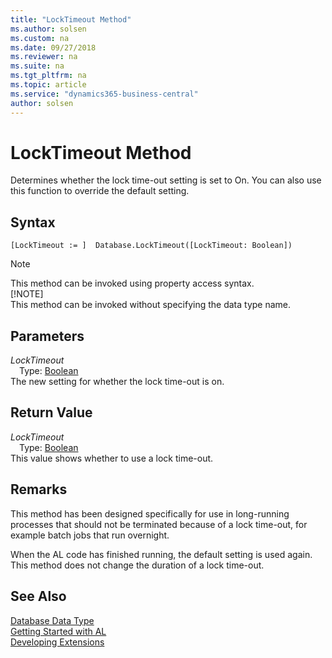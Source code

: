 ```yaml
---
title: "LockTimeout Method"
ms.author: solsen
ms.custom: na
ms.date: 09/27/2018
ms.reviewer: na
ms.suite: na
ms.tgt_pltfrm: na
ms.topic: article
ms.service: "dynamics365-business-central"
author: solsen
---
```

[//]: # (START>DO_NOT_EDIT)
[//]: # (IMPORTANT:Do not edit any of the content between here and the END>DO_NOT_EDIT.)
[//]: # (Any modifications should be made in the .resx files in the ModernDev repo.)
# LockTimeout Method
Determines whether the lock time-out setting is set to On. You can also use this function to override the default setting.

## Syntax
```
[LockTimeout := ]  Database.LockTimeout([LockTimeout: Boolean])
```
> [!NOTE]  
> This method can be invoked using property access syntax.  
> [!NOTE]  
> This method can be invoked without specifying the data type name.  
## Parameters
*LockTimeout*  
&emsp;Type: [Boolean](boolean-data-type.md)  
The new setting for whether the lock time-out is on.  


## Return Value
*LockTimeout*  
&emsp;Type: [Boolean](boolean-data-type.md)  
This value shows whether to use a lock time-out.  


[//]: # (IMPORTANT: END>DO_NOT_EDIT)

## Remarks  
 This method has been designed specifically for use in long-running processes that should not be terminated because of a lock time-out, for example batch jobs that run overnight.  

When the AL code has finished running, the default setting is used again. This method does not change the duration of a lock time-out.  
## See Also
[Database Data Type](database-data-type.md)  
[Getting Started with AL](../devenv-get-started.md)  
[Developing Extensions](../devenv-dev-overview.md)